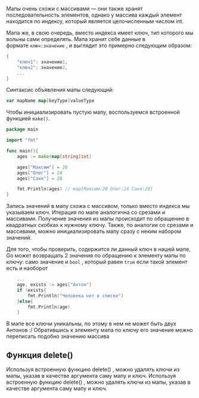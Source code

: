 Мапы очень схожи с массивами — они также хранят последовательность элементов, однако у массива каждый элемент находится по индексу, который является целочисленным числом int.

Мапа же, в свою очередь, вместо индекса имеет ключ, тип которого мы вольны сами определять.
Мапа хранит себе данные в формате `ключ:значение` , и выглядит это примерно следующим образом:
```go
{ 
	"ключ1": значение1,
	"ключ2": значение2,
	...
}
```

Синтаксис объявления мапы следующий:
```go
var mapName map[keyType]valueType
```

Чтобы инициализировать пустую мапу, воспользуемся встроенной функцией `make()`.

```go
package main

import "fmt"

func main(){
	ages := make(map[string]int)

	ages["Максим"] = 20
	ages["Олег"] = 24
	ages["Саня"] = 28

	fmt.Println(ages) // map[Максим:20 Олег:24 Саня:28]
}
```

Запись значений в мапу схожа с массивом, только вместо индекса мы указываем ключ. Итерация по мапе аналогична со срезами и массивами. Получение значения из мапы происходит по обращению в квадратных скобках к нужному ключу. Также, по аналогии со срезами и массивами, можно инициализировать мапу сразу с неким набором значений.

Для того, чтобы проверить, содержится ли данный ключ в нашей мапе, Go может возвращать 2 значения по обращению к элементу мапы по ключу: само значение и `bool` , который равен `true` если такой элемент есть и наоборот
```go
	...
	age, exists := ages["Антон"]
	if !exists{
		fmt.Println("Человека нет в списке")
	}else{
		fmt.Println(age)	
	}
```

В мапе все ключи уникальны, по этому в нем не может быть двух Антонов :/
Обратившись к элементу мапа по ключу его значение можно переписать подобно значению массива

## Функция delete()
Используя встроенную функцию delete() , можно удалять ключи из мапы, указав в качестве аргумента саму мапу и ключ. Используя встроенную функцию delete() , можно удалять ключи из мапы, указав в качестве аргумента саму мапу и ключ.